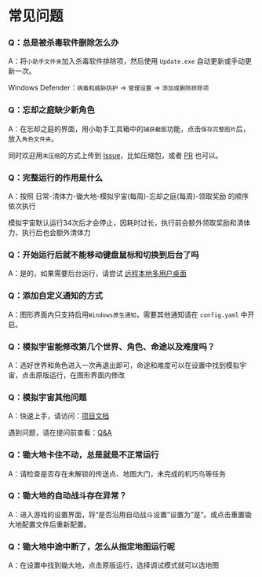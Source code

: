 # 常见问题

### Q：总是被杀毒软件删除怎么办

A：将`小助手文件夹`加入杀毒软件排除项，然后使用 `Update.exe` 自动更新或手动更新一次。

Windows Defender：`病毒和威胁防护` → `管理设置` → `添加或删除排除项`

### Q：忘却之庭缺少新角色

A：在忘却之庭的界面，用小助手工具箱中的`捕获截图`功能，点击`保存完整图片`后，放入`角色文件夹`。

同时欢迎用`未压缩`的方式上传到 [Issue](https://github.com/moesnow/March7thAssistant/issues)，比如压缩包，或者 [PR](https://github.com/moesnow/March7thAssistant/pulls) 也可以。

### Q：完整运行的作用是什么

A：按照 日常-清体力-锄大地-模拟宇宙(每周)-忘却之庭(每周)-领取奖励 的顺序依次执行

模拟宇宙默认运行34次后才会停止，因耗时过长，执行前会额外领取奖励和清体力，执行后也会额外清体力

### Q：开始运行后就不能移动键盘鼠标和切换到后台了吗

A：是的，如果需要后台运行，请尝试 [远程本地多用户桌面](https://moesnow.github.io/March7thAssistant/#/assets/docs/Tutorial?id=%e5%90%8e%e5%8f%b0%e8%bf%90%e8%a1%8c%ef%bc%88%e8%bf%9c%e7%a8%8b%e6%9c%ac%e5%9c%b0%e5%a4%9a%e7%94%a8%e6%88%b7%e6%a1%8c%e9%9d%a2%ef%bc%89)

### Q：添加自定义通知的方式

A：图形界面内只支持启用`Windows原生通知`，需要其他通知请在 `config.yaml` 中开启。

### Q：模拟宇宙能修改第几个世界、角色、命途以及难度吗？

A：选好世界和角色进入一次再退出即可，命途和难度可以在设置中找到模拟宇宙，点击原版运行，在图形界面内修改

### Q：模拟宇宙其他问题

A：快速上手，请访问：[项目文档](https://asu.stysqy.top/) 

遇到问题，请在提问前查看：[Q&A](https://asu.stysqy.top/guide/qa.html)

### Q：锄大地卡住不动，总是就是不正常运行

A：请检查是否存在未解锁的传送点、地图大门，未完成的机巧鸟等任务

### Q：锄大地的自动战斗存在异常？

A：进入游戏的设置界面，将“是否沿用自动战斗设置”设置为“是”。或点击重置锄大地配置文件后重新配置。

### Q：锄大地中途中断了，怎么从指定地图运行呢

A：在设置中找到锄大地，点击原版运行，选择调试模式就可以选地图
